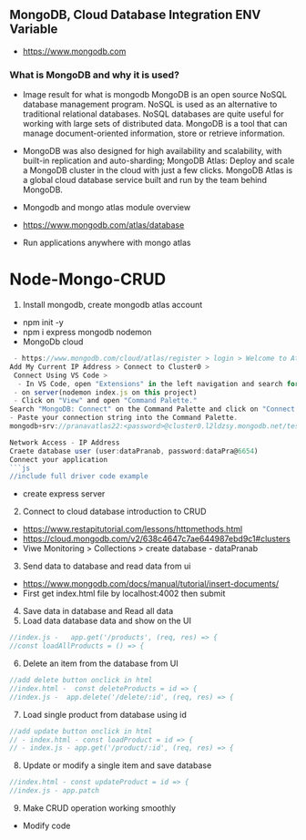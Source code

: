 ## MongoDB, Cloud Database Integration ENV Variable
- https://www.mongodb.com

### What is MongoDB and why it is used?
  - Image result for what is mongodb
MongoDB is an open source NoSQL database management program. NoSQL is used as an alternative to traditional relational databases. NoSQL databases are quite useful for working with large sets of distributed data. MongoDB is a tool that can manage document-oriented information, store or retrieve information.  
  - MongoDB was also designed for high availability and scalability, with built-in replication and auto-sharding; MongoDB Atlas: Deploy and scale a MongoDB cluster in the cloud with just a few clicks. MongoDB Atlas is a global cloud database service built and run by the team behind MongoDB.  

- Mongodb and mongo atlas module overview
 - https://www.mongodb.com/atlas/database
 - Run applications anywhere with mongo atlas

# Node-Mongo-CRUD
1. Install mongodb, create mongodb atlas account
- npm init -y
- npm i express mongodb nodemon
- MongoDb cloud
```js
 - https://www.mongodb.com/cloud/atlas/register > login > Welcome to Atlas! > fill up filed > select free > select aws > Create cluster > create database user, fill all filed > 
Add My Current IP Address > Connect to Cluster0 >
 Connect Using VS Code > 
  - In VS Code, open "Extensions" in the left navigation and search for "MongoDB for VS Code." Select the extension and click install.
 - on server(nodemon index.js on this project)
 - Click on "View" and open "Command Palette."
Search "MongoDB: Connect" on the Command Palette and click on "Connect with Connection String."
- Paste your connection string into the Command Palette.
mongodb+srv://pranavatlas22:<password>@cluster0.l2ldzsy.mongodb.net/test

Network Access - IP Address
Craete database user (user:dataPranab, password:dataPra@6654)
Connect your application
```js
//include full driver code example
```
- create express server 

2. Connect to cloud database introduction to CRUD
- https://www.restapitutorial.com/lessons/httpmethods.html
- https://cloud.mongodb.com/v2/638c4647c7ae644987ebd9c1#clusters
- Viwe Monitoring > Collections > create database - dataPranab

3. Send data to database and read data from ui
- https://www.mongodb.com/docs/manual/tutorial/insert-documents/
- First get index.html file by localhost:4002 then submit

4. Save data in database and Read all data
5. Load data database data and show on the UI
```js
//index.js -   app.get('/products', (req, res) => {
//const loadAllProducts = () => {
```

6. Delete an item from the database from UI
```js
//add delete button onclick in html
//index.html -  const deleteProducts = id => {
//index.js -  app.delete('/delete/:id', (req, res) => {
```

7. Load single product from database using id
```js
//add update button onclick in html
// - index.html - const loadProduct = id => {
// - index.js - app.get('/product/:id', (req, res) => {
```

8. Update or modify a single item and save database
```js
//index.html - const updateProduct = id => {
//index.js - app.patch
```
9. Make CRUD operation working smoothly
- Modify code